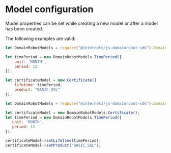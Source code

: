# Model configuration

Model properties can be set while creating a new model or after a model has been created.

The following examples are valid:

```javascript
let DomainRobotModels = require("@internetx/js-domainrobot-sdk").DomainRobotModels;

let timePeriod = new DomainRobotModels.TimePeriod({
    unit: 'MONTH',
    period: 12
});

let certificateModel = new Certificate({
    lifetime: timePeriod,
    product: "BASIC_SSL"
});
```

```javascript
let DomainRobotModels = require("@internetx/js-domainrobot-sdk").DomainRobotModels;

let certificateModel = new DomainRobotModels.Certificate();
let timePeriod = new DomainRobotModels.TimePeriod({
   unit: 'MONTH',
   period: 12
});

certificateModel->setLifetime(timePeriod);
certificateModel->setProduct("BASIC_SSL");
```
